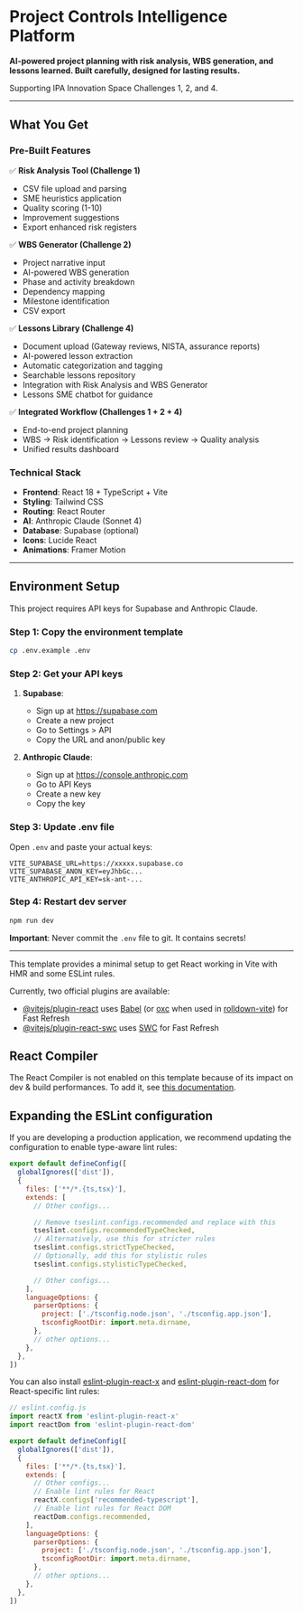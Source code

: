 # Project Controls Intelligence Platform

**AI-powered project planning with risk analysis, WBS generation, and lessons learned. Built carefully, designed for lasting results.**

Supporting IPA Innovation Space Challenges 1, 2, and 4.

---

## What You Get

### Pre-Built Features

✅ **Risk Analysis Tool (Challenge 1)**
- CSV file upload and parsing
- SME heuristics application
- Quality scoring (1-10)
- Improvement suggestions
- Export enhanced risk registers

✅ **WBS Generator (Challenge 2)**
- Project narrative input
- AI-powered WBS generation
- Phase and activity breakdown
- Dependency mapping
- Milestone identification
- CSV export

✅ **Lessons Library (Challenge 4)**
- Document upload (Gateway reviews, NISTA, assurance reports)
- AI-powered lesson extraction
- Automatic categorization and tagging
- Searchable lessons repository
- Integration with Risk Analysis and WBS Generator
- Lessons SME chatbot for guidance

✅ **Integrated Workflow (Challenges 1 + 2 + 4)**
- End-to-end project planning
- WBS → Risk identification → Lessons review → Quality analysis
- Unified results dashboard

### Technical Stack

- **Frontend**: React 18 + TypeScript + Vite
- **Styling**: Tailwind CSS
- **Routing**: React Router
- **AI**: Anthropic Claude (Sonnet 4)
- **Database**: Supabase (optional)
- **Icons**: Lucide React
- **Animations**: Framer Motion

---

## Environment Setup

This project requires API keys for Supabase and Anthropic Claude.

### Step 1: Copy the environment template
```bash
cp .env.example .env
```

### Step 2: Get your API keys

1. **Supabase**:
   - Sign up at https://supabase.com
   - Create a new project
   - Go to Settings > API
   - Copy the URL and anon/public key

2. **Anthropic Claude**:
   - Sign up at https://console.anthropic.com
   - Go to API Keys
   - Create a new key
   - Copy the key

### Step 3: Update .env file

Open `.env` and paste your actual keys:
```env
VITE_SUPABASE_URL=https://xxxxx.supabase.co
VITE_SUPABASE_ANON_KEY=eyJhbGc...
VITE_ANTHROPIC_API_KEY=sk-ant-...
```

### Step 4: Restart dev server
```bash
npm run dev
```

**Important**: Never commit the `.env` file to git. It contains secrets!

---

This template provides a minimal setup to get React working in Vite with HMR and some ESLint rules.

Currently, two official plugins are available:

- [@vitejs/plugin-react](https://github.com/vitejs/vite-plugin-react/blob/main/packages/plugin-react) uses [Babel](https://babeljs.io/) (or [oxc](https://oxc.rs) when used in [rolldown-vite](https://vite.dev/guide/rolldown)) for Fast Refresh
- [@vitejs/plugin-react-swc](https://github.com/vitejs/vite-plugin-react/blob/main/packages/plugin-react-swc) uses [SWC](https://swc.rs/) for Fast Refresh

## React Compiler

The React Compiler is not enabled on this template because of its impact on dev & build performances. To add it, see [this documentation](https://react.dev/learn/react-compiler/installation).

## Expanding the ESLint configuration

If you are developing a production application, we recommend updating the configuration to enable type-aware lint rules:

```js
export default defineConfig([
  globalIgnores(['dist']),
  {
    files: ['**/*.{ts,tsx}'],
    extends: [
      // Other configs...

      // Remove tseslint.configs.recommended and replace with this
      tseslint.configs.recommendedTypeChecked,
      // Alternatively, use this for stricter rules
      tseslint.configs.strictTypeChecked,
      // Optionally, add this for stylistic rules
      tseslint.configs.stylisticTypeChecked,

      // Other configs...
    ],
    languageOptions: {
      parserOptions: {
        project: ['./tsconfig.node.json', './tsconfig.app.json'],
        tsconfigRootDir: import.meta.dirname,
      },
      // other options...
    },
  },
])
```

You can also install [eslint-plugin-react-x](https://github.com/Rel1cx/eslint-react/tree/main/packages/plugins/eslint-plugin-react-x) and [eslint-plugin-react-dom](https://github.com/Rel1cx/eslint-react/tree/main/packages/plugins/eslint-plugin-react-dom) for React-specific lint rules:

```js
// eslint.config.js
import reactX from 'eslint-plugin-react-x'
import reactDom from 'eslint-plugin-react-dom'

export default defineConfig([
  globalIgnores(['dist']),
  {
    files: ['**/*.{ts,tsx}'],
    extends: [
      // Other configs...
      // Enable lint rules for React
      reactX.configs['recommended-typescript'],
      // Enable lint rules for React DOM
      reactDom.configs.recommended,
    ],
    languageOptions: {
      parserOptions: {
        project: ['./tsconfig.node.json', './tsconfig.app.json'],
        tsconfigRootDir: import.meta.dirname,
      },
      // other options...
    },
  },
])
```
